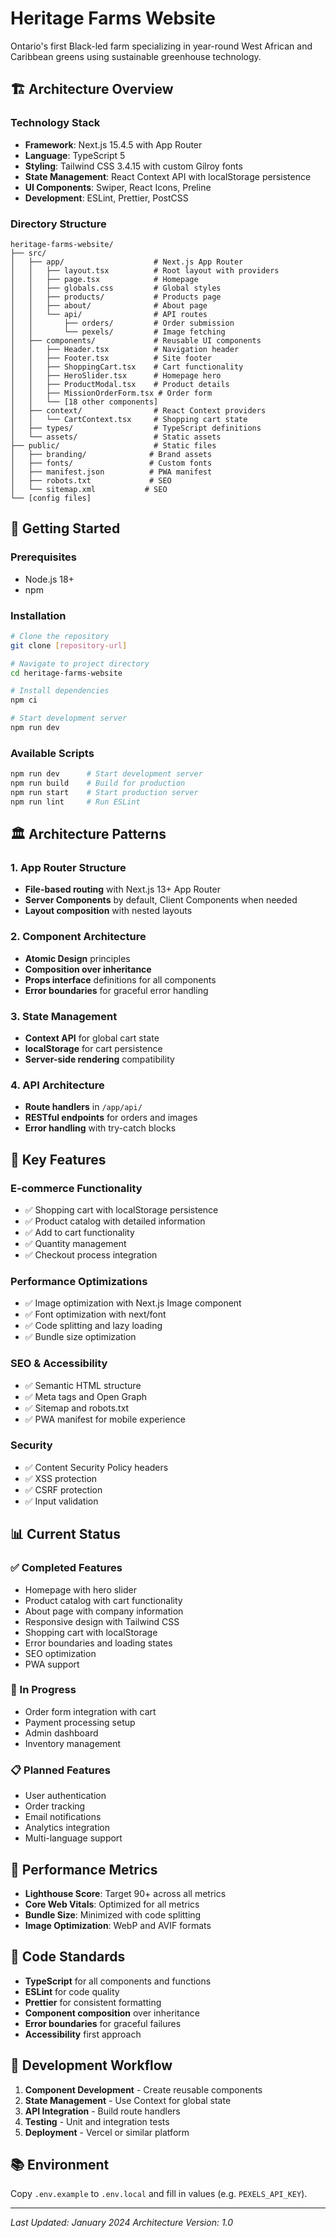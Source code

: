 # Heritage Farms Website

Ontario's first Black-led farm specializing in year-round West African and Caribbean greens using sustainable greenhouse technology.

## 🏗️ Architecture Overview

### Technology Stack
- **Framework**: Next.js 15.4.5 with App Router
- **Language**: TypeScript 5
- **Styling**: Tailwind CSS 3.4.15 with custom Gilroy fonts
- **State Management**: React Context API with localStorage persistence
- **UI Components**: Swiper, React Icons, Preline
- **Development**: ESLint, Prettier, PostCSS

### Directory Structure
```
heritage-farms-website/
├── src/
│   ├── app/                    # Next.js App Router
│   │   ├── layout.tsx          # Root layout with providers
│   │   ├── page.tsx            # Homepage
│   │   ├── globals.css         # Global styles
│   │   ├── products/           # Products page
│   │   ├── about/              # About page
│   │   └── api/                # API routes
│   │       ├── orders/         # Order submission
│   │       └── pexels/         # Image fetching
│   ├── components/             # Reusable UI components
│   │   ├── Header.tsx          # Navigation header
│   │   ├── Footer.tsx          # Site footer
│   │   ├── ShoppingCart.tsx    # Cart functionality
│   │   ├── HeroSlider.tsx      # Homepage hero
│   │   ├── ProductModal.tsx    # Product details
│   │   ├── MissionOrderForm.tsx # Order form
│   │   └── [18 other components]
│   ├── context/                # React Context providers
│   │   └── CartContext.tsx     # Shopping cart state
│   ├── types/                  # TypeScript definitions
│   └── assets/                 # Static assets
├── public/                     # Static files
│   ├── branding/              # Brand assets
│   ├── fonts/                 # Custom fonts
│   ├── manifest.json          # PWA manifest
│   ├── robots.txt             # SEO
│   └── sitemap.xml           # SEO
└── [config files]
```

## 🚀 Getting Started

### Prerequisites
- Node.js 18+ 
- npm

### Installation
```bash
# Clone the repository
git clone [repository-url]

# Navigate to project directory
cd heritage-farms-website

# Install dependencies
npm ci

# Start development server
npm run dev
```

### Available Scripts
```bash
npm run dev      # Start development server
npm run build    # Build for production
npm run start    # Start production server
npm run lint     # Run ESLint
```

## 🏛️ Architecture Patterns

### 1. App Router Structure
- **File-based routing** with Next.js 13+ App Router
- **Server Components** by default, Client Components when needed
- **Layout composition** with nested layouts

### 2. Component Architecture
- **Atomic Design** principles
- **Composition over inheritance**
- **Props interface** definitions for all components
- **Error boundaries** for graceful error handling

### 3. State Management
- **Context API** for global cart state
- **localStorage** for cart persistence
- **Server-side rendering** compatibility

### 4. API Architecture
- **Route handlers** in `/app/api/`
- **RESTful endpoints** for orders and images
- **Error handling** with try-catch blocks

## 🔧 Key Features

### E-commerce Functionality
- ✅ Shopping cart with localStorage persistence
- ✅ Product catalog with detailed information
- ✅ Add to cart functionality
- ✅ Quantity management
- ✅ Checkout process integration

### Performance Optimizations
- ✅ Image optimization with Next.js Image component
- ✅ Font optimization with next/font
- ✅ Code splitting and lazy loading
- ✅ Bundle size optimization

### SEO & Accessibility
- ✅ Semantic HTML structure
- ✅ Meta tags and Open Graph
- ✅ Sitemap and robots.txt
- ✅ PWA manifest for mobile experience

### Security
- ✅ Content Security Policy headers
- ✅ XSS protection
- ✅ CSRF protection
- ✅ Input validation

## 📊 Current Status

### ✅ Completed Features
- Homepage with hero slider
- Product catalog with cart functionality
- About page with company information
- Responsive design with Tailwind CSS
- Shopping cart with localStorage
- Error boundaries and loading states
- SEO optimization
- PWA support

### 🔄 In Progress
- Order form integration with cart
- Payment processing setup
- Admin dashboard
- Inventory management

### 📋 Planned Features
- User authentication
- Order tracking
- Email notifications
- Analytics integration
- Multi-language support

## 🎯 Performance Metrics

- **Lighthouse Score**: Target 90+ across all metrics
- **Core Web Vitals**: Optimized for all metrics
- **Bundle Size**: Minimized with code splitting
- **Image Optimization**: WebP and AVIF formats

## 📝 Code Standards

- **TypeScript** for all components and functions
- **ESLint** for code quality
- **Prettier** for consistent formatting
- **Component composition** over inheritance
- **Error boundaries** for graceful failures
- **Accessibility** first approach

## 🔄 Development Workflow

1. **Component Development** - Create reusable components
2. **State Management** - Use Context for global state
3. **API Integration** - Build route handlers
4. **Testing** - Unit and integration tests
5. **Deployment** - Vercel or similar platform

## 📚 Environment

Copy `.env.example` to `.env.local` and fill in values (e.g. `PEXELS_API_KEY`).

---

*Last Updated: January 2024*
*Architecture Version: 1.0*
